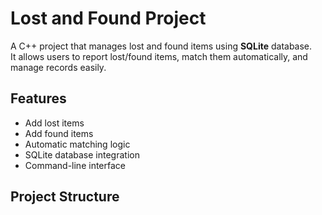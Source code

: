 # Lost and Found Project

A C++ project that manages lost and found items using **SQLite** database.  
It allows users to report lost/found items, match them automatically, and manage records easily.

## Features
- Add lost items
- Add found items
- Automatic matching logic
- SQLite database integration
- Command-line interface

## Project Structure
